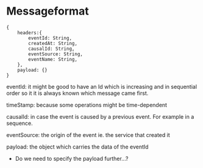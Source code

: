 # Messageformat


```
{
    headers:{
        eventId: String,
        createdAt: String,
        causalId: String,
        eventSource: String,
        eventName: String,
    },
    payload: {}
}
```

eventId: it might be good to have an Id which is increasing and in sequential order so it it is always known which message came first.

timeStamp: because some operations might be time-dependent

causalId: in case the event is caused by a previous event. For example in a sequence.

eventSource: the origin of the event ie. the service that created it

payload: the object which carries the data of the eventId

- Do we need to specify the payload further...?
